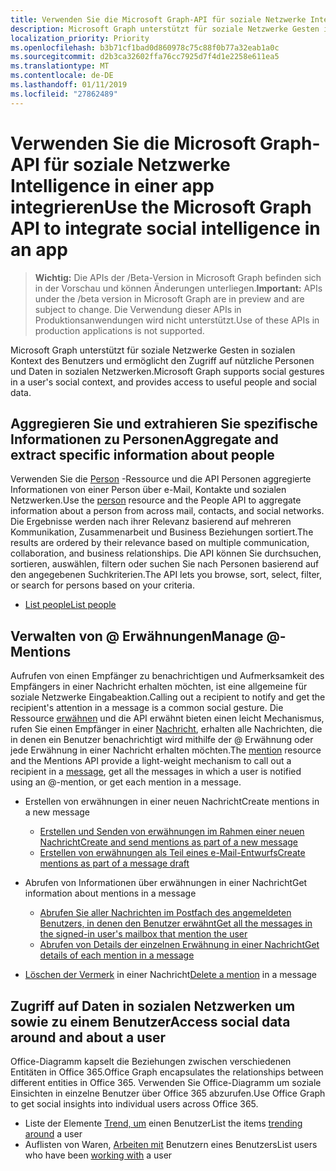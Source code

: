```yaml
---
title: Verwenden Sie die Microsoft Graph-API für soziale Netzwerke Intelligence in einer app integrieren
description: Microsoft Graph unterstützt für soziale Netzwerke Gesten in sozialen Kontext des Benutzers und ermöglicht den Zugriff auf nützliche Personen und Daten in sozialen Netzwerken.
localization_priority: Priority
ms.openlocfilehash: b3b71cf1bad0d860978c75c88f0b77a32eab1a0c
ms.sourcegitcommit: d2b3ca32602ffa76cc7925d7f4d1e2258e611ea5
ms.translationtype: MT
ms.contentlocale: de-DE
ms.lasthandoff: 01/11/2019
ms.locfileid: "27862489"
---
```

# <a name="use-the-microsoft-graph-api-to-integrate-social-intelligence-in-an-app"></a><span data-ttu-id="83f35-103">Verwenden Sie die Microsoft Graph-API für soziale Netzwerke Intelligence in einer app integrieren</span><span class="sxs-lookup"><span data-stu-id="83f35-103">Use the Microsoft Graph API to integrate social intelligence in an app</span></span>

> <span data-ttu-id="83f35-104">**Wichtig:** Die APIs der /Beta-Version in Microsoft Graph befinden sich in der Vorschau und können Änderungen unterliegen.</span><span class="sxs-lookup"><span data-stu-id="83f35-104">**Important:** APIs under the /beta version in Microsoft Graph are in preview and are subject to change.</span></span> <span data-ttu-id="83f35-105">Die Verwendung dieser APIs in Produktionsanwendungen wird nicht unterstützt.</span><span class="sxs-lookup"><span data-stu-id="83f35-105">Use of these APIs in production applications is not supported.</span></span>

<span data-ttu-id="83f35-106">Microsoft Graph unterstützt für soziale Netzwerke Gesten in sozialen Kontext des Benutzers und ermöglicht den Zugriff auf nützliche Personen und Daten in sozialen Netzwerken.</span><span class="sxs-lookup"><span data-stu-id="83f35-106">Microsoft Graph supports social gestures in a user's social context, and provides access to useful people and social data.</span></span>

## <a name="aggregate-and-extract-specific-information-about-people"></a><span data-ttu-id="83f35-107">Aggregieren Sie und extrahieren Sie spezifische Informationen zu Personen</span><span class="sxs-lookup"><span data-stu-id="83f35-107">Aggregate and extract specific information about people</span></span>

<span data-ttu-id="83f35-108">Verwenden Sie die [Person](../resources/person.md) -Ressource und die API Personen aggregierte Informationen von einer Person über e-Mail, Kontakte und sozialen Netzwerken.</span><span class="sxs-lookup"><span data-stu-id="83f35-108">Use the [person](../resources/person.md) resource and the People API to aggregate information about a person from across mail, contacts, and social networks.</span></span> <span data-ttu-id="83f35-109">Die Ergebnisse werden nach ihrer Relevanz basierend auf mehreren Kommunikation, Zusammenarbeit und Business Beziehungen sortiert.</span><span class="sxs-lookup"><span data-stu-id="83f35-109">The results are ordered by their relevance based on multiple communication, collaboration, and business relationships.</span></span> <span data-ttu-id="83f35-110">Die API können Sie durchsuchen, sortieren, auswählen, filtern oder suchen Sie nach Personen basierend auf den angegebenen Suchkriterien.</span><span class="sxs-lookup"><span data-stu-id="83f35-110">The API lets you browse, sort, select, filter, or search for persons based on your criteria.</span></span>

- [<span data-ttu-id="83f35-111">List people</span><span class="sxs-lookup"><span data-stu-id="83f35-111">List people</span></span>](../api/user-list-people.md)

## <a name="manage--mentions"></a><span data-ttu-id="83f35-112">Verwalten von @ Erwähnungen</span><span class="sxs-lookup"><span data-stu-id="83f35-112">Manage @-Mentions</span></span>

<span data-ttu-id="83f35-113">Aufrufen von einen Empfänger zu benachrichtigen und Aufmerksamkeit des Empfängers in einer Nachricht erhalten möchten, ist eine allgemeine für soziale Netzwerke Eingabeaktion.</span><span class="sxs-lookup"><span data-stu-id="83f35-113">Calling out a recipient to notify and get the recipient's attention in a message is a common social gesture.</span></span>
<span data-ttu-id="83f35-114">Die Ressource [erwähnen](../resources/mention.md) und die API erwähnt bieten einen leicht Mechanismus, rufen Sie einen Empfänger in einer [Nachricht](../resources/message.md), erhalten alle Nachrichten, die in denen ein Benutzer benachrichtigt wird mithilfe der @ Erwähnung oder jede Erwähnung in einer Nachricht erhalten möchten.</span><span class="sxs-lookup"><span data-stu-id="83f35-114">The [mention](../resources/mention.md) resource and the Mentions API provide a light-weight mechanism to call out a recipient in a [message](../resources/message.md), get all the messages in which a user is notified using an @-mention, or get each mention in a message.</span></span>

<!--
Include the next sentence when supporting events.

**Mention** is also supported by [Event](../resources/event.md).

-->

- <span data-ttu-id="83f35-115">Erstellen von erwähnungen in einer neuen Nachricht</span><span class="sxs-lookup"><span data-stu-id="83f35-115">Create mentions in a new message</span></span>

  - [<span data-ttu-id="83f35-116">Erstellen und Senden von erwähnungen im Rahmen einer neuen Nachricht</span><span class="sxs-lookup"><span data-stu-id="83f35-116">Create and send mentions as part of a new message</span></span>](../api/user-sendmail.md#request-2)
  - [<span data-ttu-id="83f35-117">Erstellen von erwähnungen als Teil eines e-Mail-Entwurfs</span><span class="sxs-lookup"><span data-stu-id="83f35-117">Create mentions as part of a message draft</span></span>](../api/user-post-messages.md#request-2)

- <span data-ttu-id="83f35-118">Abrufen von Informationen über erwähnungen in einer Nachricht</span><span class="sxs-lookup"><span data-stu-id="83f35-118">Get information about mentions in a message</span></span>

  - [<span data-ttu-id="83f35-119">Abrufen Sie aller Nachrichten im Postfach des angemeldeten Benutzers, in denen den Benutzer erwähnt</span><span class="sxs-lookup"><span data-stu-id="83f35-119">Get all the messages in the signed-in user's mailbox that mention the user</span></span>](../api/user-list-messages.md#request-2)
  - [<span data-ttu-id="83f35-120">Abrufen von Details der einzelnen Erwähnung in einer Nachricht</span><span class="sxs-lookup"><span data-stu-id="83f35-120">Get details of each mention in a message</span></span>](../api/message-get.md#request-2)

- <span data-ttu-id="83f35-121">[Löschen der Vermerk](../api/message-delete.md#request-2) in einer Nachricht</span><span class="sxs-lookup"><span data-stu-id="83f35-121">[Delete a mention](../api/message-delete.md#request-2) in a message</span></span>

## <a name="access-social-data-around-and-about-a-user"></a><span data-ttu-id="83f35-122">Zugriff auf Daten in sozialen Netzwerken um sowie zu einem Benutzer</span><span class="sxs-lookup"><span data-stu-id="83f35-122">Access social data around and about a user</span></span>

<span data-ttu-id="83f35-123">Office-Diagramm kapselt die Beziehungen zwischen verschiedenen Entitäten in Office 365.</span><span class="sxs-lookup"><span data-stu-id="83f35-123">Office Graph encapsulates the relationships between different entities in Office 365.</span></span> <span data-ttu-id="83f35-124">Verwenden Sie Office-Diagramm um soziale Einsichten in einzelne Benutzer über Office 365 abzurufen.</span><span class="sxs-lookup"><span data-stu-id="83f35-124">Use Office Graph to get social insights into individual users across Office 365.</span></span>

- <span data-ttu-id="83f35-125">Liste der Elemente [Trend, um](../api/insights-list-trending.md) einen Benutzer</span><span class="sxs-lookup"><span data-stu-id="83f35-125">List the items [trending around](../api/insights-list-trending.md) a user</span></span>
- <span data-ttu-id="83f35-126">Auflisten von Waren, [Arbeiten mit](../api/user-list-people.md) Benutzern eines Benutzers</span><span class="sxs-lookup"><span data-stu-id="83f35-126">List users who have been [working with](../api/user-list-people.md) a user</span></span>
